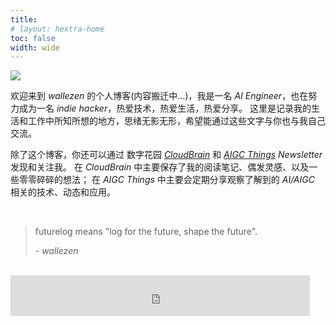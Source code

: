 ```yaml
---
title: 
# layout: hextra-home
toc: false
width: wide
---
```



![](https://futurelog-1251943639.cos.accelerate.myqcloud.com/img/202403270017551.png)

欢迎来到 *wallezen* 的个人博客(内容搬迁中...)，我是一名 *AI Engineer*，也在努力成为一名 *indie hacker*，热爱技术，热爱生活，热爱分享。
这里是记录我的生活和工作中所知所想的地方，思绪无影无形，希望能通过这些文字与你也与我自己交流。

除了这个博客，你还可以通过 数字花园 *[CloudBrain](https://futurelog.xyz/cloudbrain)* 和 *[AIGC Things](https://newsletter.futurelog.xyz) Newsletter* 发现和关注我。
在 *CloudBrain* 中主要保存了我的阅读笔记、偶发灵感、以及一些零零碎碎的想法；
在 *AIGC Things* 中主要会定期分享观察了解到的 *AI/AIGC* 相关的技术、动态和应用。

<br />

> futurelog means "log for the future, shape the future".
>
> *- wallezen*
>


<br />

<iframe frameborder="no" border="0" marginwidth="0" marginheight="0" width=95% height=65 src="https://i.y.qq.com/n2/m/outchain/player/index.html?songid=290873678&songtype=0"></iframe>











<!-- <div class="hx-mt-6 hx-mb-60" style="background-image: url('https://futurelog-1251943639.cos.accelerate.myqcloud.com/img/202403231447772.jpg'); height: 720px; width: 100%;">
</div> -->

<!-- 
{{< card link="/" title="" image="https://futurelog-1251943639.cos.accelerate.myqcloud.com/img/202403231447772.jpg" subtitle="" >}}


<div class="hx-mt-6 hx-mb-60" style="font-size: 2em; width: 100%; text-align: center; margin-top:10px;">
<h1>
******
</h1>
</div>

<div class="hx-mt-6 hx-mb-60 hx-h-2" style="background: radial-gradient(ellipse at 50% 80%,rgba(221,210,59,0.15),hsla(0,0%,100%,0)); font-size: 2em;  width: 100%;">
<h1>
🔥 精选文章
</h1>
</div>

{{< cards >}}
  {{< card link="/blog/markdown" title="Image Card" image="https://source.unsplash.com/featured/800x600?landscape" subtitle="Unsplash Landscape" >}}
  {{< card link="/" title="Local Image" image="/images/card-image-unprocessed.jpg" subtitle="Raw image under static directory." >}}
  {{< card link="/" title="Local Image" image="images/space.jpg" subtitle="Image under assets directory, processed by Hugo." method="Resize" options="600x q80 webp" >}}
{{< /cards >}}

<div class="hx-mt-6 hx-mb-60" style="font-size: 2em; width: 100%; text-align: center; margin-top:10px">
<h1>
******
</h1>
</div>


<div class="hx-mt-60 hx-mb-60" style="background: radial-gradient(ellipse at 50% 80%,rgba(221,210,59,0.15),hsla(0,0%,100%,0)); font-size: 2em; width: 100%; ">
<h1>
🏗️ 近期项目
</h1>
</div>

{{< cards >}}
  {{< card link="/blog/markdown" title="Image Card" image="https://source.unsplash.com/featured/800x600?landscape" subtitle="Unsplash Landscape" >}}
  {{< card link="/" title="Local Image" image="/images/card-image-unprocessed.jpg" subtitle="Raw image under static directory." >}}
  {{< card link="/" title="Local Image" image="images/space.jpg" subtitle="Image under assets directory, processed by Hugo." method="Resize" options="600x q80 webp" >}}
{{< /cards >}} -->

